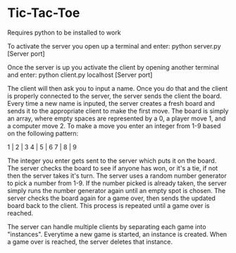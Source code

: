# Tic-Tac-Toe


Requires python to be installed to work


To activate the server you open up a terminal and enter: python server.py [Server port]

Once the server is up you activate the client by opening another terminal and enter: python client.py localhost [Server port]


The client will then ask you to input a name. Once you do that and the client is properly connected to the server, the server sends the client the board. Every time a new name is inputed, the server creates a fresh board and sends it to the appropriate client to make the first move. The board is simply an array, where empty spaces are represented by a 0, a player move 1, and a computer move 2.
To make a move you enter an integer from 1-9 based on the following pattern:

1 | 2 | 3
4 | 5 | 6
7 | 8 | 9

The integer you enter gets sent to the server which puts it on the board. The server checks the board to see if anyone has won, or it's a tie, if not then the server takes it's turn. The server uses a random number generator to pick a number from 1-9. If the number picked is already taken, the server simply runs the number generator again until an empty spot is chosen. The server checks the board again for a game over, then sends the updated board back to the client. This process is repeated until a game over is reached.

The server can handle multiple clients by separating each game into "instances". Everytime a new game is started, an instance is created. When a game over is reached, the server deletes that instance.
